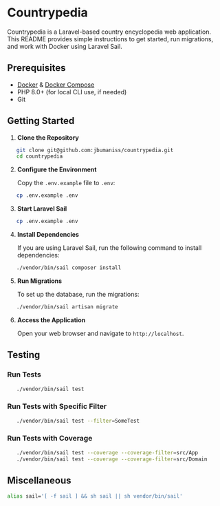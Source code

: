 # Countrypedia

Countrypedia is a Laravel-based country encyclopedia web application. This README provides simple instructions to get started, run migrations, and work with Docker using Laravel Sail.

## Prerequisites

- [Docker](https://www.docker.com/) & [Docker Compose](https://docs.docker.com/compose/)
- PHP 8.0+ (for local CLI use, if needed)
- Git

## Getting Started

1. **Clone the Repository**

```bash
   git clone git@github.com:jbumaniss/countrypedia.git
   cd countrypedia
```

2. **Configure the Environment**

   Copy the `.env.example` file to `.env`:

```bash
   cp .env.example .env
```

3. **Start Laravel Sail**

```bash
   cp .env.example .env
```
4. **Install Dependencies**

   If you are using Laravel Sail, run the following command to install dependencies:

```bash
   ./vendor/bin/sail composer install
```

5. **Run Migrations**

   To set up the database, run the migrations:

```bash
   ./vendor/bin/sail artisan migrate
```

6. **Access the Application**

   Open your web browser and navigate to `http://localhost`.


## Testing

### Run Tests

```bash
   ./vendor/bin/sail test
```

### Run Tests with Specific Filter

```bash
   ./vendor/bin/sail test --filter=SomeTest
```

### Run Tests with Coverage

```bash
   ./vendor/bin/sail test --coverage --coverage-filter=src/App
   ./vendor/bin/sail test --coverage --coverage-filter=src/Domain
```

## Miscellaneous

```bash
alias sail='[ -f sail ] && sh sail || sh vendor/bin/sail'
```